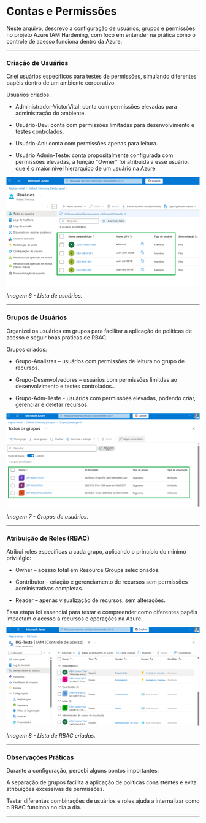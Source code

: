 # Contas e Permissões

Neste arquivo, descrevo a configuração de usuários, grupos e permissões no projeto Azure IAM Hardening, com foco em entender na prática como o controle de acesso funciona dentro da Azure.

---
 
### Criação de Usuários

Criei usuários específicos para testes de permissões, simulando diferentes papéis dentro de um ambiente corporativo.

Usuários criados:

* Administrador-VictorVital: conta com permissões elevadas para administração do ambiente.

* Usuário-Dev: conta com permissões limitadas para desenvolvimento e testes controlados.

* Usuário-Anl: conta com permissões apenas para leitura.

* Usuário Admin-Teste: conta propositalmente configurada com permissões elevadas, a função "Owner" foi atribuida a esse usuário, que é o maior nível hierarquico de um usuário na Azure

![Usuários](../images/azure/Users.png)

*Imagem 6 - Lista de usuários.*

---

### Grupos de Usuários

Organizei os usuários em grupos para facilitar a aplicação de políticas de acesso e seguir boas práticas de RBAC.

Grupos criados:

* Grupo-Analistas – usuários com permissões de leitura no grupo de recursos.

* Grupo-Desenvolvedores – usuários com permissões limitdas ao desenvolvimento e testes controlados..

* Grupo-Adm-Teste - usuários com permissões elevadas, podendo criar, gerenciar e deletar recursos.

![Grupos de Usuários](../images/azure/Groups.png)

*Imagem 7 - Grupos de usuários.*

---

### Atribuição de Roles (RBAC)

Atribuí roles específicas a cada grupo, aplicando o princípio do mínimo privilégio:

* Owner – acesso total em Resource Groups selecionados.

* Contributor – criação e gerenciamento de recursos sem permissões administrativas completas.

* Reader – apenas visualização de recursos, sem alterações.

Essa etapa foi essencial para testar e compreender como diferentes papéis impactam o acesso a recursos e operações na Azure.

![RBAC](../images/azure/RBAC.png)

*Imagem 8 - Lista de RBAC criadas.*

---

### Observações Práticas

Durante a configuração, percebi alguns pontos importantes:

A separação de grupos facilita a aplicação de políticas consistentes e evita atribuições excessivas de permissões.

Testar diferentes combinações de usuários e roles ajuda a internalizar como o RBAC funciona no dia a dia.

---
